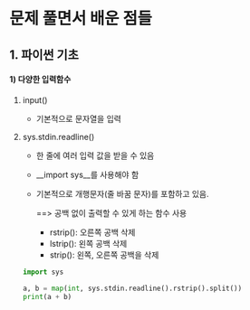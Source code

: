 # 문제 풀면서 배운 점들

## 1. 파이썬 기초

#### 1) 다양한 입력함수

1. input()
   - 기본적으로 문자열을 입력

2. sys.stdin.readline()

   - 한 줄에 여러 입력 값을 받을 수 있음

   - __import sys__를 사용해야 함

   - 기본적으로 개행문자(줄 바꿈 문자)를 포함하고 있음.

     ==> 공백 없이 출력할 수 있게 하는 함수 사용

     - rstrip(): 오른쪽 공백 삭제
     - lstrip(): 왼쪽 공백 삭제
     - strip(): 왼쪽, 오른쪽 공백을 삭제

   ~~~python
   import sys
   
   a, b = map(int, sys.stdin.readline().rstrip().split())
   print(a + b)
   ~~~

   